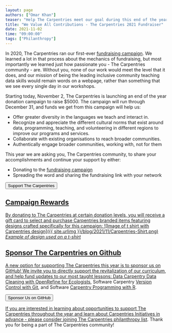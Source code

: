 ```yaml
---
layout: page
authors: ["Omar Khan"]
teaser: "Help The Carpentries meet our goal during this end of the year fundraising campaign"
title: "We Value All Contributions - The Carpentries 2021 Fundraiser"
date: 2021-11-02
time: "09:00:00"
tags: ["Philanthropy"]
---
```

In 2020, The Carpentries ran our first-ever [fundraising campaign](https://carpentries.org/blog/2020/11/a-call-to-action-donate-to-the-carpentries/). We learned a lot in that process about the mechanics of fundraising, but most importantly we learned just how passionate you - The Carpentries community - are. Without you, none of our work would meet the level that it does, and our mission of being the leading inclusive community teaching data skills would remain words on a webpage, rather than something that we see every single day in our workshops.

Starting today, November 2, The Carpentries is launching an end of the year donation campaign to raise $5000. The campaign will run through December 31, and funds we get from this campaign will help us:
- Offer greater diversity in the languages we teach and interact in.
- Recognize and appreciate the different cultural norms that exist around data, programming, teaching, and volunteering in different regions to improve our programs and services.
- Collaborate with existing organisations to reach broader communities.
- Authentically engage broader communities, working with, not for them

This year we are asking you, The Carpentries community, to share your accomplishments and continue your support by either:
- Donating to the [fundraising campaign](https://fnd.us/81tdn9?ref=sh_fAVdid)
- Spreading the word and sharing the fundraising link with your network

<a href="https://fnd.us/81tdn9?ref=sh_fAVdid">
        <button class="btn">
            Support The Carpentries
        </button>

## Campaign Rewards
By donating to The Carpentries at certain donation levels, you will receive a gift card to select and purchase Carpentries branded items featuring designs crafted specifically for this campaign:
![Image of t shirt with Carpentries design]({{ site.urlimg }}/blog/2021/11/Carpentries-Shirt.png)
<br />_Example of design used on a t-shirt_

## Sponsor The Carpentries on Github
A new option for supporting The Carpentries this year is to sponsor us on GitHub! We invite you to directly support the revitalization of our curriculum, and help fund updates to our most taught lessons: Data Carpentry [Data Cleaning with OpenRefine for Ecologists](https://datacarpentry.org/OpenRefine-ecology-lesson/), Software Carpentry [Version Control with Git](http://swcarpentry.github.io/git-novice), and Software [Carpentry Programming with R](http://swcarpentry.github.io/r-novice-inflammation).

<a href="https://github.com/sponsors/carpentries">
        <button class="btn">
            Sponsor Us on GitHub
        </button>

If you are interested in learning about opportunities to support The Carpentries throughout the year and learn about Carpentries Initiatives in advance - please consider [joining The Carpentries philanthropy list](https://carpentries.us14.list-manage.com/subscribe?u=46d7513c798c6bd41e5f58f4a&id=33f76196ac). Thank you for being a part of The Carpentries community!
